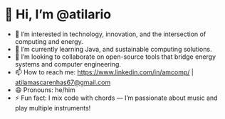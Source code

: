 # 👋 Hi, I’m @atilario

- 👀 I’m interested in technology, innovation, and the intersection of computing and energy.
- 🌱 I’m currently learning Java, and sustainable computing solutions.
- 💞️ I’m looking to collaborate on open-source tools that bridge energy systems and computer engineering.
- 📫 How to reach me: https://www.linkedin.com/in/amcomp/ | atilamascarenhas67@gmail.com
- 😄 Pronouns: he/him
- ⚡ Fun fact: I mix code with chords — I’m passionate about music and play multiple instruments!
